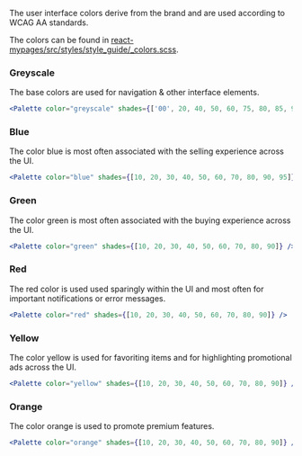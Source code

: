 The user interface colors derive from the brand and are used according to WCAG AA standards.

The colors can be found in [react-mypages/src/styles/style_guide/_colors.scss](https://github.com/tutti-ch/react-mypages/blob/master/src/styles/style_guide/_colors.scss "Link to react-mypages github repo").

### Greyscale
The base colors are used for navigation & other interface elements.

```jsx noeditor
<Palette color="greyscale" shades={['00', 20, 40, 50, 60, 75, 80, 85, 90, 95, 100]} />
```

### Blue
The color blue is most often associated with the selling experience across the UI.

```jsx noeditor
<Palette color="blue" shades={[10, 20, 30, 40, 50, 60, 70, 80, 90, 95]} />
```

### Green
The color green is most often associated with the buying experience across the UI.

```jsx noeditor
<Palette color="green" shades={[10, 20, 30, 40, 50, 60, 70, 80, 90]} />
```

### Red
The red color is used used sparingly within the UI and most often for important notifications or error messages.

```jsx noeditor
<Palette color="red" shades={[10, 20, 30, 40, 50, 60, 70, 80, 90]} />
```

### Yellow
The color yellow is used for favoriting items and for highlighting promotional ads across the UI.

```jsx noeditor
<Palette color="yellow" shades={[10, 20, 30, 40, 50, 60, 70, 80, 90]} />
```

### Orange
The color orange is used to promote premium features.

```jsx noeditor
<Palette color="orange" shades={[10, 20, 30, 40, 50, 60, 70, 80, 90]} />
```